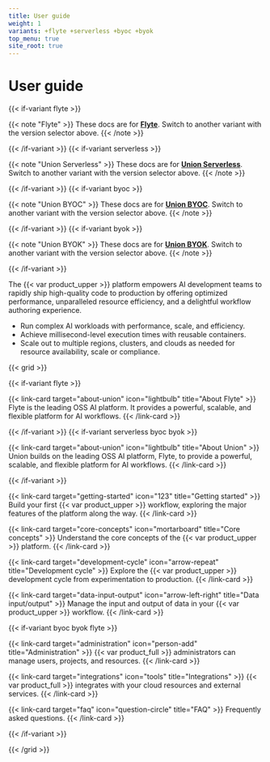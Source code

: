 ```yaml
---
title: User guide
weight: 1
variants: +flyte +serverless +byoc +byok
top_menu: true
site_root: true
---
```


# User guide

{{< if-variant flyte >}}

{{< note "Flyte" >}}
These docs are for [**Flyte**](./about-union.md#flyte).
Switch to another variant with the version selector above.
{{< /note >}}

{{< /if-variant >}}
{{< if-variant serverless >}}

{{< note "Union Serverless" >}}
These docs are for [**Union Serverless**](./about-union.md#union-serverless).
Switch to another variant with the version selector above.
{{< /note >}}

{{< /if-variant >}}
{{< if-variant byoc >}}

{{< note "Union BYOC" >}}
These docs are for [**Union BYOC**](./about-union.md#union-byoc).
Switch to another variant with the version selector above.
{{< /note >}}

{{< /if-variant >}}
{{< if-variant byok >}}

{{< note "Union BYOK" >}}
These docs are for [**Union BYOK**](./about-union.md#union-byok).
Switch to another variant with the version selector above.
{{< /note >}}

{{< /if-variant >}}

The {{< var product_upper >}} platform empowers AI development teams to rapidly ship high-quality code to production by offering optimized performance, unparalleled resource efficiency, and a delightful workflow authoring experience.

* Run complex AI workloads with performance, scale, and efficiency.
* Achieve millisecond-level execution times with reusable containers.
* Scale out to multiple regions, clusters, and clouds as needed for resource availability, scale or compliance.

{{< grid >}}

{{< if-variant flyte >}}

{{< link-card target="about-union" icon="lightbulb" title="About Flyte" >}}
Flyte is the leading OSS AI platform. It provides a powerful, scalable, and flexible platform for AI workflows.
{{< /link-card >}}

{{< /if-variant >}}
{{< if-variant serverless byoc byok >}}

{{< link-card target="about-union" icon="lightbulb" title="About Union" >}}
Union builds on the leading OSS AI platform, Flyte, to provide a powerful, scalable, and flexible platform for AI workflows.
{{< /link-card >}}

{{< /if-variant >}}

{{< link-card target="getting-started" icon="123" title="Getting started" >}}
Build your first {{< var product_upper >}} workflow, exploring the major features of the platform along the way.
{{< /link-card >}}

{{< link-card target="core-concepts" icon="mortarboard" title="Core concepts" >}}
Understand the core concepts of the {{< var product_upper >}} platform.
{{< /link-card >}}

{{< link-card target="development-cycle" icon="arrow-repeat" title="Development cycle" >}}
Explore the {{< var product_upper >}} development cycle from experimentation to production.
{{< /link-card >}}

{{< link-card target="data-input-output" icon="arrow-left-right" title="Data input/output" >}}
Manage the input and output of data in your {{< var product_upper >}} workflow.
{{< /link-card >}}

{{< if-variant byoc byok flyte >}}

{{< link-card target="administration" icon="person-add" title="Administration" >}}
{{< var product_full >}} administrators can manage users, projects, and resources.
{{< /link-card >}}

{{< link-card target="integrations" icon="tools" title="Integrations" >}}
{{< var product_full >}} integrates with your cloud resources and external services.
{{< /link-card >}}

{{< link-card target="faq" icon="question-circle" title="FAQ" >}}
Frequently asked questions.
{{< /link-card >}}

{{< /if-variant >}}

{{< /grid >}}
